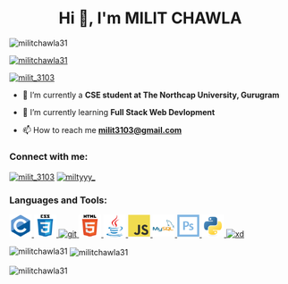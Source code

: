 <h1 align="center">Hi 👋, I'm MILIT CHAWLA</h1>
<p align="left"> <img src="https://komarev.com/ghpvc/?username=militchawla31&label=Profile%20views&color=0e75b6&style=flat" alt="militchawla31" /> </p>

<p align="left"> <a href="https://github.com/ryo-ma/github-profile-trophy"><img src="https://github-profile-trophy.vercel.app/?username=militchawla31" alt="militchawla31" /></a> </p>

<p align="left"> <a href="https://twitter.com/milit_3103" target="blank"><img src="https://img.shields.io/twitter/follow/milit_3103?logo=twitter&style=for-the-badge" alt="milit_3103" /></a> </p>

- 🔭 I’m currently a **CSE student at The Northcap University, Gurugram**

- 🌱 I’m currently learning **Full Stack Web Devlopment**

- 📫 How to reach me **milit3103@gmail.com**

<h3 align="left">Connect with me:</h3>
<p align="left">
<a href="https://twitter.com/milit_3103" target="blank"><img align="center" src="https://raw.githubusercontent.com/rahuldkjain/github-profile-readme-generator/master/src/images/icons/Social/twitter.svg" alt="milit_3103" height="30" width="40" /></a>
<a href="https://instagram.com/miltyyy_" target="blank"><img align="center" src="https://raw.githubusercontent.com/rahuldkjain/github-profile-readme-generator/master/src/images/icons/Social/instagram.svg" alt="miltyyy_" height="30" width="40" /></a>
</p>

<h3 align="left">Languages and Tools:</h3>
<p align="left"> <a href="https://www.cprogramming.com/" target="_blank" rel="noreferrer"> <img src="https://raw.githubusercontent.com/devicons/devicon/master/icons/c/c-original.svg" alt="c" width="40" height="40"/> </a> <a href="https://www.w3schools.com/css/" target="_blank" rel="noreferrer"> <img src="https://raw.githubusercontent.com/devicons/devicon/master/icons/css3/css3-original-wordmark.svg" alt="css3" width="40" height="40"/> </a> <a href="https://git-scm.com/" target="_blank" rel="noreferrer"> <img src="https://www.vectorlogo.zone/logos/git-scm/git-scm-icon.svg" alt="git" width="40" height="40"/> </a> <a href="https://www.w3.org/html/" target="_blank" rel="noreferrer"> <img src="https://raw.githubusercontent.com/devicons/devicon/master/icons/html5/html5-original-wordmark.svg" alt="html5" width="40" height="40"/> </a> <a href="https://www.java.com" target="_blank" rel="noreferrer"> <img src="https://raw.githubusercontent.com/devicons/devicon/master/icons/java/java-original.svg" alt="java" width="40" height="40"/> </a> <a href="https://developer.mozilla.org/en-US/docs/Web/JavaScript" target="_blank" rel="noreferrer"> <img src="https://raw.githubusercontent.com/devicons/devicon/master/icons/javascript/javascript-original.svg" alt="javascript" width="40" height="40"/> </a> <a href="https://www.mysql.com/" target="_blank" rel="noreferrer"> <img src="https://raw.githubusercontent.com/devicons/devicon/master/icons/mysql/mysql-original-wordmark.svg" alt="mysql" width="40" height="40"/> </a> <a href="https://www.photoshop.com/en" target="_blank" rel="noreferrer"> <img src="https://raw.githubusercontent.com/devicons/devicon/master/icons/photoshop/photoshop-line.svg" alt="photoshop" width="40" height="40"/> </a> <a href="https://www.python.org" target="_blank" rel="noreferrer"> <img src="https://raw.githubusercontent.com/devicons/devicon/master/icons/python/python-original.svg" alt="python" width="40" height="40"/> </a> <a href="https://www.adobe.com/products/xd.html" target="_blank" rel="noreferrer"> <img src="https://cdn.worldvectorlogo.com/logos/adobe-xd.svg" alt="xd" width="40" height="40"/> </a> </p>

<p><img align="left" src="https://github-readme-stats.vercel.app/api/top-langs?username=militchawla31&show_icons=true&locale=en&layout=compact" alt="militchawla31" /></p>

<p>&nbsp;<img align="center" src="https://github-readme-stats.vercel.app/api?username=militchawla31&show_icons=true&locale=en" alt="militchawla31" /></p>

<p><img align="center" src="https://github-readme-streak-stats.herokuapp.com/?user=militchawla31&" alt="militchawla31" /></p>
